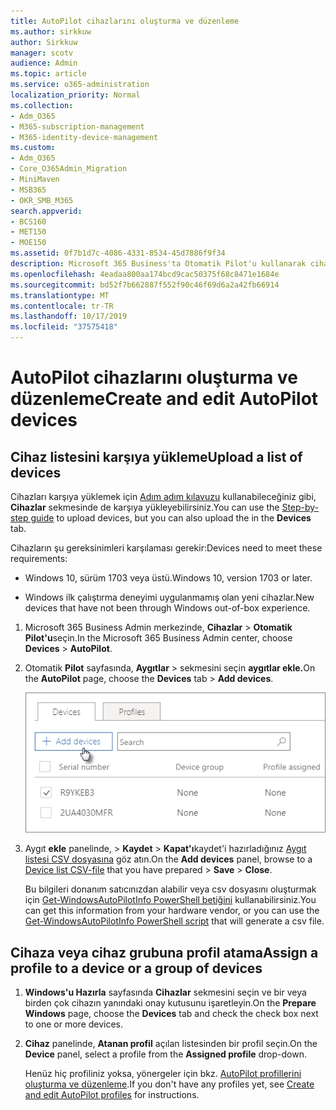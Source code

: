 ```yaml
---
title: AutoPilot cihazlarını oluşturma ve düzenleme
ms.author: sirkkuw
author: Sirkkuw
manager: scotv
audience: Admin
ms.topic: article
ms.service: o365-administration
localization_priority: Normal
ms.collection:
- Adm_O365
- M365-subscription-management
- M365-identity-device-management
ms.custom:
- Adm_O365
- Core_O365Admin_Migration
- MiniMaven
- MSB365
- OKR_SMB_M365
search.appverid:
- BCS160
- MET150
- MOE150
ms.assetid: 0f7b1d7c-4086-4331-8534-45d7886f9f34
description: Microsoft 365 Business'ta Otomatik Pilot'u kullanarak cihazları nasıl yükleyin öğrenin. Bir aygıta veya aygıt grubuna profil atayabilirsiniz.
ms.openlocfilehash: 4eadaa800aa174bcd9cac50375f68c8471e1684e
ms.sourcegitcommit: bd52f7b662887f552f90c46f69d6a2a42fb66914
ms.translationtype: MT
ms.contentlocale: tr-TR
ms.lasthandoff: 10/17/2019
ms.locfileid: "37575418"
---
```

# <a name="create-and-edit-autopilot-devices"></a><span data-ttu-id="a22a9-104">AutoPilot cihazlarını oluşturma ve düzenleme</span><span class="sxs-lookup"><span data-stu-id="a22a9-104">Create and edit AutoPilot devices</span></span>

## <a name="upload-a-list-of-devices"></a><span data-ttu-id="a22a9-105">Cihaz listesini karşıya yükleme</span><span class="sxs-lookup"><span data-stu-id="a22a9-105">Upload a list of devices</span></span>

<span data-ttu-id="a22a9-106">Cihazları karşıya yüklemek için [Adım adım kılavuzu](add-autopilot-devices-and-profile.md) kullanabileceğiniz gibi, **Cihazlar** sekmesinde de karşıya yükleyebilirsiniz.</span><span class="sxs-lookup"><span data-stu-id="a22a9-106">You can use the [Step-by-step guide](add-autopilot-devices-and-profile.md) to upload devices, but you can also upload the in the **Devices** tab.</span></span> 
  
<span data-ttu-id="a22a9-107">Cihazların şu gereksinimleri karşılaması gerekir:</span><span class="sxs-lookup"><span data-stu-id="a22a9-107">Devices need to meet these requirements:</span></span>
  
- <span data-ttu-id="a22a9-108">Windows 10, sürüm 1703 veya üstü.</span><span class="sxs-lookup"><span data-stu-id="a22a9-108">Windows 10, version 1703 or later.</span></span>
    
- <span data-ttu-id="a22a9-109">Windows ilk çalıştırma deneyimi uygulanmamış olan yeni cihazlar.</span><span class="sxs-lookup"><span data-stu-id="a22a9-109">New devices that have not been through Windows out-of-box experience.</span></span>

1. <span data-ttu-id="a22a9-110">Microsoft 365 Business Admin merkezinde, **Cihazlar** \> **Otomatik Pilot'u**seçin.</span><span class="sxs-lookup"><span data-stu-id="a22a9-110">In the Microsoft 365 Business Admin center, choose **Devices** \> **AutoPilot**.</span></span>
  
2. <span data-ttu-id="a22a9-111">Otomatik **Pilot** sayfasında, **Aygıtlar** \> sekmesini seçin **aygıtlar ekle.**</span><span class="sxs-lookup"><span data-stu-id="a22a9-111">On the **AutoPilot** page, choose the **Devices** tab \> **Add devices**.</span></span>
    
    ![In the Devices tab, choose Add devices.](media/6ba81e22-c873-40ad-8a72-ce64d15ea6ba.png)
  
3. <span data-ttu-id="a22a9-113">Aygıt **ekle** panelinde, \> **Kaydet** \> **Kapat'ı**kaydet'i hazırladığınız [Aygıt listesi CSV dosyasına](https://support.office.com/article/932e3676-2491-49f0-9177-d893d2f5276e) göz atın.</span><span class="sxs-lookup"><span data-stu-id="a22a9-113">On the **Add devices** panel, browse to a [Device list CSV-file](https://support.office.com/article/932e3676-2491-49f0-9177-d893d2f5276e) that you have prepared \> **Save** \> **Close**.</span></span>
    
    <span data-ttu-id="a22a9-114">Bu bilgileri donanım satıcınızdan alabilir veya csv dosyasını oluşturmak için [Get-WindowsAutoPilotInfo PowerShell betiğini](https://www.powershellgallery.com/packages/Get-WindowsAutoPilotInfo) kullanabilirsiniz.</span><span class="sxs-lookup"><span data-stu-id="a22a9-114">You can get this information from your hardware vendor, or you can use the [Get-WindowsAutoPilotInfo PowerShell script](https://www.powershellgallery.com/packages/Get-WindowsAutoPilotInfo) that will generate a csv file.</span></span> 
    
## <a name="assign-a-profile-to-a-device-or-a-group-of-devices"></a><span data-ttu-id="a22a9-115">Cihaza veya cihaz grubuna profil atama</span><span class="sxs-lookup"><span data-stu-id="a22a9-115">Assign a profile to a device or a group of devices</span></span>

1. <span data-ttu-id="a22a9-116">**Windows'u Hazırla** sayfasında **Cihazlar** sekmesini seçin ve bir veya birden çok cihazın yanındaki onay kutusunu işaretleyin.</span><span class="sxs-lookup"><span data-stu-id="a22a9-116">On the **Prepare Windows** page, choose the **Devices** tab and check the check box next to one or more devices.</span></span> 
    
2. <span data-ttu-id="a22a9-117">**Cihaz** panelinde, **Atanan profil** açılan listesinden bir profil seçin.</span><span class="sxs-lookup"><span data-stu-id="a22a9-117">On the **Device** panel, select a profile from the **Assigned profile** drop-down.</span></span> 
    
    <span data-ttu-id="a22a9-118">Henüz hiç profiliniz yoksa, yönergeler için bkz. [AutoPilot profillerini oluşturma ve düzenleme](create-and-edit-autopilot-profiles.md).</span><span class="sxs-lookup"><span data-stu-id="a22a9-118">If you don't have any profiles yet, see [Create and edit AutoPilot profiles](create-and-edit-autopilot-profiles.md) for instructions.</span></span> 
    
